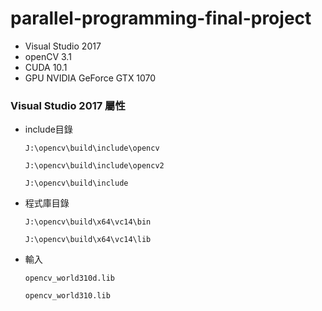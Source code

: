 ﻿# parallel-programming-final-project
* Visual Studio 2017
* openCV 3.1
* CUDA 10.1
* GPU NVIDIA GeForce GTX 1070 

### Visual Studio 2017 屬性
* include目錄

  `J:\opencv\build\include\opencv`

  `J:\opencv\build\include\opencv2`

  `J:\opencv\build\include`
* 程式庫目錄

  `J:\opencv\build\x64\vc14\bin`
  
  `J:\opencv\build\x64\vc14\lib`

* 輸入

  `opencv_world310d.lib`
  
  `opencv_world310.lib`
